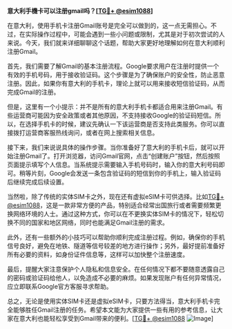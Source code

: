 **意大利手機卡可以注册gmail吗？[[TG💪+ @esim1088](https://t.me/s/esim1088)]**

在意大利，使用手机卡注册Gmail账号是完全可以做到的，这一点无需担心。不过，在实际操作过程中，可能会遇到一些小问题或限制，尤其是对于初次尝试的人来说。今天，我们就来详细聊聊这个话题，帮助大家更好地理解如何在意大利顺利注册Gmail。

首先，我们需要了解Gmail的基本注册流程。Google要求用户在注册时提供一个有效的手机号码，用于接收验证码。这个步骤是为了确保账户的安全性，防止恶意注册。因此，如果你有意大利的手机卡，理论上就可以用来接收短信验证码，从而完成Gmail的注册。

但是，这里有一个小提示：并不是所有的意大利手机卡都适合用来注册Gmail。有些运营商可能因为安全政策或者其他原因，不支持接收Google的验证码短信。所以，在选择手机卡的时候，建议先确认一下该运营商是否支持此类服务。你可以直接拨打运营商客服热线询问，或者在网上搜索相关信息。

接下来，我们来说说具体的操作步骤。当你准备好了意大利的手机卡后，就可以开始注册Gmail了。打开浏览器，访问Gmail官网，点击“创建账户”按钮，然后按照页面提示填写个人信息。当系统提示需要输入手机号码时，输入你的意大利号码即可。稍等片刻，Google会发送一条包含验证码的短信到你的手机上，输入验证码后继续完成后续设置。

当然啦，除了传统的实体SIM卡之外，现在还有虚拟eSIM卡可供选择。比如[TG💪+ @esim1088](https://t.me/s/esim1088)，这是一款非常方便的产品，特别适合经常出国旅行或者需要频繁更换网络环境的人士。通过这种方式，你可以在不更换实体SIM卡的情况下，轻松切换不同的国家和地区网络，同时也能满足Gmail注册的需求。

此外，还有一些额外的小技巧可以帮助你顺利完成注册过程。例如，确保你的手机信号良好，避免在地铁、隧道等信号较差的地方进行操作；另外，最好提前准备好所有必要的资料，如身份证件信息等，这样可以加快整个注册速度。

最后，提醒大家注意保护个人隐私和信息安全。在任何情况下都不要随意透露自己的密码或验证码给他人，以免造成不必要的麻烦。如果发现账户有任何异常情况，应立即联系Google官方客服寻求帮助。

总之，无论是使用实体SIM卡还是虚拟eSIM卡，只要方法得当，意大利手机卡完全能够胜任Gmail注册的任务。希望本文能为大家提供一些有用的参考信息，让大家在意大利也能轻松享受到Gmail带来的便利。[[TG💪+ @esim1088](https://t.me/s/esim1088) ![Image](https://i.postimg.cc/4NQfJmqS/Snipaste-2025-05-13-00-14-12.png)]